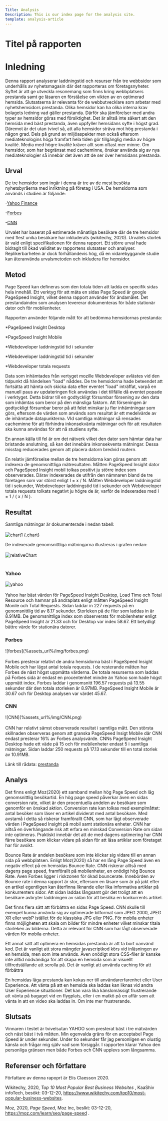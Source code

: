 ```yaml
---
Title: Analysis
Description: This is our index page for the analysis site.
template: analysis-article
---
```


Titel på rapporten
=======================


Inledning
=======================

Denna rapport analyserar laddningstid och resurser från tre webbsidor som underhålls av nyhetsmagasin där det rapporteras om företagsnyheter. Syftet är att ge utveckla resonemang som finns kring webbplatsers prestanda samt ge läsaren en förståelse om vikten av en optimerad hemsida.  Slutsatserna är relevanta för de webbutvecklare som arbetar med nyhetshemsidors prestanda. Olika hemsidor kan ha olika interna krav bolagets ledning vad gäller prestanda. Därför ska jämförelser med andra typer av hemsidor göras med försiktighet. Det är alltså inte säkert att den hemsida med bäst prestanda, även uppfyller hemsidans syfte i högst grad. Däremot är det utan tvivel så, att alla hemsidor sträva mot hög prestanda i någon grad. Dels på grund av miljöaspekter men också eftersom mediateknologins höga framfart hela tiden gör tillgänglig media av högre kvalité. Media med högre kvalité kräver allt som oftast mer minne. Om hemsidor, som har begränsat med cacheminne, önskar använda sig av nya mediateknologier så innebär det även att de ser över hemsidans prestanda.   

Urval
-----------------------

De tre hemsidor som ingår i denna är tre av de mest besökta nyhetsbyråerna med inriktning på företag i USA. De hemsidorna som används i studien är följande:

-<a href="https://finance.yahoo.com/?guccounter=1&guce_referrer=aHR0cHM6Ly93d3cud2lraXRlY2h5LmNvbS8&guce_referrer_sig=AQAAABCkujlXERqmXkt0JQB_2VnigfxkP3QN-b90jIvSft9gQdYGsXO0uevG1KC8-10yA8e8J4hnEfROJqxDZRisiHe-7mJ-wANYjwzJOs8Fk7eWXOpAFzW8CnxpAHjqcXVWCOpH7CB8GIJcCFlAmlJh09FWZgprwvfvEjSpfc6A7GCW">Yahoo Finance</a>  

-<a href="https://www.forbes.com/?sh=3bfa9dd62254">Forbes</a>  

-<a href="https://edition.cnn.com/business">CNN</a>  

Urvalet har baserat på estimerade månatliga besökare där de tre hemsidor med flest unika besökare har inkluderats (wikitechy, 2020). Urvalets storlek är vald enligt specifikationen för denna rapport. Ett större urval hade bidragit till ökad validitet av rapportens slutsatser och analyser. Replikerbarheten är dock förhållandevis hög, då en vidarebyggande studie kan återanvända urvalsmetoden och inkludera fler hemsidor.    

Metod
-----------------------
Page Speed kan defineras som den totala tiden att ladda en specifik sidas hela innehåll. Ett verktyg för att mäta en sidas Page Speed är google PageSpeed Insight, vilket denna rapport använder för ändamålet. Det prestandaindex som analysen levererar dokumenteras för både stationär dator och för mobilenheter.

Rapporten använder följande mått för att bedömma hemsidornas prestanda:

*PageSpeed Insight Desktop

*PageSpeed Insight Mobile

*Webdeveloper laddningstid tid i sekunder

*Webdeveloper laddningstid tid i sekunder

*Webdeveloper totala requests

Data som inhämtades från vertyget mozille Webdeveloper avlästes vid den tidpunkt då händelsen "load" nåddes. De tre hemsidorna hade beteendet att fortsätta att hämta och skicka data efter eventet "load" inträffat, varpå en manuell paus av updateringen fick användas i det tillfälle då eventet popade i verktyget. Detta bidrar till en godtyckligt försumbar försening av den data som inhämtas som beror på den mänsliga faktorn. Att förseningen är godtyckligt försumbar beror på att felet minskar ju fler inhämtningar som görs, eftersom de värden som används som resultat är ett medelvärde av de inhämtade datapunkterna. VId samtliga mätningar så rensades cacheminne för att förhindra inkonsekvänta mätningar och för att resultaten ska kunna användas för att nå studiens syfte.

En annan källa till fel är om det nätverk vilket den dator som hämtar data har bristande anslutning, så kan det innebära inkonsekventa mätningar. Dessa misstag reducerades genom att placera datorn bredvid routern.

En relativ jämförselse mellan de tre hemsidorna kan göras genom att indexera de genomsnittliga mätresultaten. Måtten PageSpeed Insight dator och PageSpeed Insight mobil tolkas positivt ju större index som observerades. Därav indexerades de utifrån den nämnaren bland de tre företagen som var störst enligt I = x / N. Måtten  Webdeveloper laddningstid tid i sekunder, Webdeveloper laddningstid tid i sekunder och Webdeveloper totala requests tolkats negativt ju högre de är, varför de indexerades med I = 1 / ( x / N ).


Resultat
-----------------------
Samtliga mätningar är dokumenterade i nedan tabell:<br><br>
![chart1](%assets_url%/img/chart1.png) {.chart}

De indexerade genomsnittliga mätningarna illustreras i grafen nedan:<br><br>
![relativeChart](%assets_url%/img/relativeChart.png)<br><br>

<h3>Yahoo</h3>

![yahoo](%assets_url%/img/yahoo.png)<br><br>
Yahoo har bäst värden för PageSpeed Insight Desktop, Load Time och Total Resource och hamnar på andraplats enligt måtten PageSpeed Insight Monile och Total Requests. Sidan laddar in 227 requests på en genomsnittlig tid av 8.17 sekunder. Storleken på de filer som laddas in är 8.91MB. De genomsnittliga index som observerats för mobilenheter enligt PageSpeed Insight är 21.33 och för Desktop var index 58.67. Ett betydligt bättre värde för stationära datorer.


<h3>Forbes</h3>
![forbes](%assets_url%/img/forbes.png)<br><br>
Forbes presterar relativt de andra hemsidorna bäst i PageSpeed Insight Mobile och har lägst antal totala requests. I de resterande måtten har Forbes de näst högst uppmätta värderna. De totala resurserna som laddas på Forbes sida är endast en procentenhet mindre än Yahoo som hade högst uppmätt index. Forbes laddar i genomsnitt 196.57 requests på 13.55 sekunder där den totala storleken är 8.97MB. PageSpeed Insight Mobile är 30.67 och för Desktop analysen var värdet 45.67.

<h3>CNN</h3>
![CNN](%assets_url%/img/CNN.png)<br><br>
CNN har relativt sämst observerade resultat i samtliga mått. Den största skillnaden observeras genom att granska PageSpeed Insigt Mobile där CNN endast presterar  16% av Forbes analysvärde. CNNs PageSpeed Insight Desktop hade ett väde på 15 och för mobilenheter endast 5 i samtliga mätningar. Sidan laddar 250 requests på 17.13 sekunder till en total storlek av 10.91MB.

Länk till rådata:
[prestanda](%assets_url%/excel/prestanda.xlsx)

Analys
-----------------------

Det finns enligt Moz(2020) ett samband mellan hög Page Speed och låg genomsnittlig besökartid. En hög page speed påverkar även en sidas conversion rate, vilket är den procentuella andelen av besökare som genomför en önskad aktion. Conversion rate kan tolkas med exemplmåttet: antal besöker som läser en artikel dividerat med antal besökare. Med avstamå i detta så riskerar framförallt CNN, som har lågt observerade värden i PageSpeed Insight på mobil samt stationära enheter. CNN har alltså en överhängande risk att erfara en minskad Conversion Rate om sidan inte optimeras. Praktiskt innebär det att de med dagens optimering har CNN färre besökare som klickar vidare på sidan för att läsa artiklar som företaget har för avsikt.

Bounce Rate är andelen besökare som inte klickar sig vidare till en annan sida på webbplatsen. Enligt Moz(2020) så har en lång Page Speed även en negativ effect på en hemsidas Bounce Rate. CNN riskerar alltså med dagens page speed, framförallt på mobilenheter, en onödigt hög Bounce Rate. Även Forbes ligger i riskzonen för ökad bouncerate. Innebörden av Bounce rate i denna rapport är stor, eftersom en läsare som är på jakt efter en artikel egentligen kan återfinna liknande eller lika informativa artiklar på konkurrenters sidor. Att sidan laddas långsamt gör det troligt att en besökare avbryter laddningen av sidan för att besöka en konkurrents artikel.  

Det finns flera sätt att förbättra en sidas Page Speed. CNN skulle till exempel kunna använda sig av optimerade bilformat som JPEG 2000, JPEG XR eller webP istället för de klassiska JPG eller PNG. För mobila enheter finns möjligheten att skala om bilder för mindre enheter vilket minskar titala storleken av bilderna. Detta är relevant för CNN som har lågt observerade värden för mobila enheter.

Ett annat sätt att optimera en hemsidas prestanda är att ta bort oanvänd kod. Det är vanligt att stora mängder javascriptkod körs vid inläsningen av en hemsida, men som inte används. Även onödigt stora CSS-filer är kanske inte alltid nödvändiga för att skapa en hemsida som är visuellt tillfredställande att scrolla på. Det är vanligt att använda caching för att förbättra

En hemsidas låga prestanda kan kokas ner till användarerfarenhet eller User Experience. Att vänta på att en hemsida ska laddas kan liknas vid andra User Experience situationer. Det kan vara lika känslomässigt frustrerande att vänta på bagaget vid en flygplats, eller i en matkö på en affär som att vänta in att en video ska laddas in. Om inte mer frustrerande.  



Slutsats
-----------------------
Vinnaren i testet är tvivelsutan YAHOO som presterat bäst i tre mätvärden och näst bäst i två måtten. Min egenvalda gräns för en acceptabel Page Speed är under sekunder. Under tio sekunder får jag personligen en olustig känsla och frågar mig själv vad som försiggår. I rapporten klarar Yahoo den personliga gränsen men både Forbes och CNN upplevs som långsamma.  



Referenser och författare
-----------------------

Författare av denna rapoprt är Elis Claesson 2020.

Wikitechy, 2020, <i>Top 10 Most Popular Best Business Websites </i>, KaaShiv infoTech, besökt: 03-12-20, <https://www.wikitechy.com/top10/most-popular-business-websites>.

Moz, 2020, <i>Page Speed</i>, Moz Inc, beslkt: 03-12-20, <https://moz.com/learn/seo/page-speed> .
